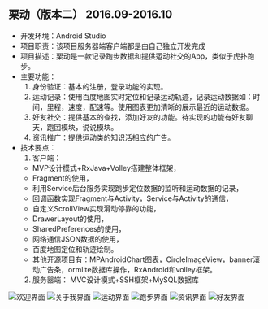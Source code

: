 
## 栗动（版本二）	2016.09-2016.10

* 开发环境：Android Studio
* 项目职责：该项目服务器端客户端都是由自己独立开发完成
* 项目描述：栗动是一款记录跑步数据和提供运动社交的App，类似于虎扑跑步。
* 主要功能：
  1. 身份验证：基本的注册，登录功能的实现。
  2. 运动记录：使用百度地图实时定位和记录运动轨迹，记录运动数据如：时间，里程，速度，配速等。使用图表更加清晰的展示最近的运动数据。
  3. 好友社交：提供基本的查找，添加好友的功能。待实现的功能有好友聊天，跑团模块，说说模块。
  4. 资讯推广：提供运动类的知识活相应的广告。
* 技术要点：
  1. 客户端：
    * MVP设计模式+RxJava+Volley搭建整体框架，
    * Fragment的使用，
    * 利用Service后台服务实现跑步定位数据的监听和运动数据的记录，
    * 回调函数实现Fragment与Activity，Service与Activity的通信，
    * 自定义ScrollView实现滑动停靠的功能，
    * DrawerLayout的使用，
    * SharedPreferences的使用，
    * 网络通信JSON数据的使用，
    * 百度地图定位和轨迹绘制。
    * 其他开源项目有：MPAndroidChart图表，CircleImageView，banner滚动广告条，ormlite数据库操作，RxAndroid和volley框架。
  2. 服务器端：
    MVC设计模式+SSH框架+MySQL数据库


![欢迎界面](http://oe6wdchwh.bkt.clouddn.com/16-9-29/4665990.jpg)
![关于我界面](http://oe6wdchwh.bkt.clouddn.com/16-9-29/69359411.jpg)
![运动界面](http://oe6wdchwh.bkt.clouddn.com/16-9-29/35357359.jpg)
![跑步界面](http://oe6wdchwh.bkt.clouddn.com/16-9-29/30159536.jpg)
![资讯界面](http://oe6wdchwh.bkt.clouddn.com/16-9-29/8321184.jpg)
![好友界面](http://oe6wdchwh.bkt.clouddn.com/16-9-29/62167392.jpg)
